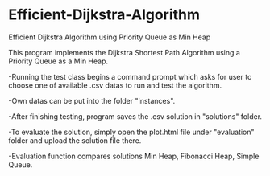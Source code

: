 # Efficient-Dijkstra-Algorithm
Efficient Dijkstra Algorithm using Priority Queue as Min Heap

This program implements the Dijkstra Shortest Path Algorithm using a Priority Queue as a Min Heap.

-Running the test class begins a command prompt which asks for user to choose one of available .csv datas to run and test the algorithm.

-Own datas can be put into the folder "instances".

-After finishing testing, program saves the .csv solution in "solutions" folder.

-To evaluate the solution, simply open the plot.html file under "evaluation" folder and upload the solution file there.

-Evaluation function compares solutions Min Heap, Fibonacci Heap, Simple Queue.

